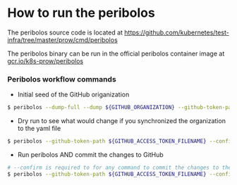 # How to run the peribolos

The peribolos source code is located at https://github.com/kubernetes/test-infra/tree/master/prow/cmd/peribolos

The peribolos binary can be run in the official peribolos container image at [gcr.io/k8s-prow/peribolos](gcr.io/k8s-prow/peribolos)

### Peribolos workflow commands

* Initial seed of the GitHub origanization
```bash
$ peribolos --dump-full --dump ${GITHUB_ORGANIZATION} --github-token-path ${GITHUB_ACCESS_TOKEN_FILENAME} | tee ${PERIBOLOS_GITHUB_ORG_CONFIG_FILE}
```

* Dry run to see what would change if you synchronized the organization to the yaml file
```bash
$ peribolos --github-token-path ${GITHUB_ACCESS_TOKEN_FILENAME} --config-path ${PERIBOLOS_GITHUB_ORG_CONFIG_FILE}
```

* Run peribolos AND commit the changes to GitHub
```bash
# --confirm is required to for any command to commit the changes to the github organization
$ peribolos --github-token-path ${GITHUB_ACCESS_TOKEN_FILENAME} --config-path ${PERIBOLOS_GITHUB_ORG_CONFIG_FILE}  --fix-org --fix-org-members --fix-teams --fix-team-members --fix-team-repos --fix-repos --confirm
```
